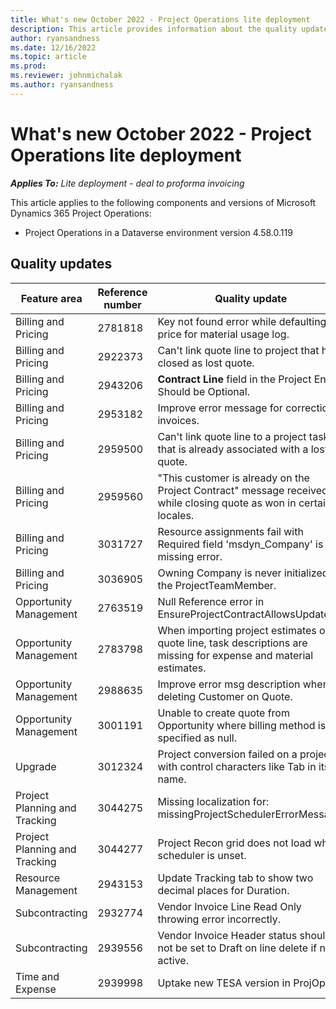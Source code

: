 ```yaml
---
title: What's new October 2022 - Project Operations lite deployment
description: This article provides information about the quality updates that are available in the October 2022 release of Microsoft Dynamics 365 Project Operations lite deployment.
author: ryansandness
ms.date: 12/16/2022
ms.topic: article
ms.prod:
ms.reviewer: johnmichalak 
ms.author: ryansandness
---
```


# What's new October 2022 - Project Operations lite deployment

_**Applies To:** Lite deployment - deal to proforma invoicing_

This article applies to the following components and versions of Microsoft Dynamics 365 Project Operations:

- Project Operations in a Dataverse environment version 4.58.0.119


## Quality updates

| Feature area | Reference number | Quality update |
| --- | --- | --- |
| Billing and Pricing | 2781818 | Key not found error while defaulting price for material usage log. |
| Billing and Pricing | 2922373 | Can't link quote line to project that has closed as lost quote. |
| Billing and Pricing | 2943206 | **Contract Line** field in the Project Entity Should be Optional. |
| Billing and Pricing | 2953182 | Improve error message for correction invoices.|
| Billing and Pricing | 2959500 | Can't link quote line to a project task that is already associated with a lost quote.|
| Billing and Pricing | 2959560 | "This customer is already on the Project Contract" message received while closing quote as won in certain locales. |
| Billing and Pricing | 3031727 | Resource assignments fail with Required field 'msdyn_Company' is missing error. |
| Billing and Pricing | 3036905 | Owning Company is never initialized on the ProjectTeamMember. |
| Opportunity Management | 2763519 | Null Reference error in EnsureProjectContractAllowsUpdates. |
| Opportunity Management | 2783798 | When importing project estimates on quote line, task descriptions are missing for expense and material estimates.|
| Opportunity Management | 2988635 | Improve error msg description when deleting Customer on Quote. |
| Opportunity Management | 3001191 | Unable to create quote from Opportunity where billing method is specified as null. |
| Upgrade | 3012324 | Project conversion failed on a project with control characters like Tab in its name. || Project Planning and Tracking | 2790384 | The Pending OperationSet time-out is too short. |
| Project Planning and Tracking | 3044275 | Missing localization for: missingProjectSchedulerErrorMessage. |
| Project Planning and Tracking | 3044277 | Project Recon grid does not load when scheduler is unset.|
| Resource Management | 2943153 | Update Tracking tab to show two decimal places for Duration.|
| Subcontracting | 2932774 | Vendor Invoice Line Read Only throwing error incorrectly. |
| Subcontracting | 2939556 | Vendor Invoice Header status should not be set to Draft on line delete if not active. |
| Time and Expense | 2939998 | Uptake new TESA version in ProjOps. |
